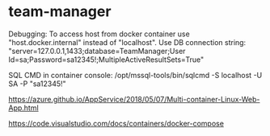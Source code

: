 # team-manager

Debugging:
To access host from docker container use "host.docker.internal" instead of "localhost".
Use DB connection string: "server=127.0.0.1,1433;database=TeamManager;User Id=sa;Password=sa12345!;MultipleActiveResultSets=True"

SQL CMD in container console:
/opt/mssql-tools/bin/sqlcmd -S localhost -U SA -P "sa12345!"

https://azure.github.io/AppService/2018/05/07/Multi-container-Linux-Web-App.html

https://code.visualstudio.com/docs/containers/docker-compose